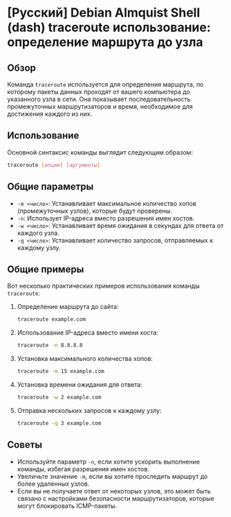 # [Русский] Debian Almquist Shell (dash) traceroute использование: определение маршрута до узла

## Обзор
Команда `traceroute` используется для определения маршрута, по которому пакеты данных проходят от вашего компьютера до указанного узла в сети. Она показывает последовательность промежуточных маршрутизаторов и время, необходимое для достижения каждого из них.

## Использование
Основной синтаксис команды выглядит следующим образом:

```sh
traceroute [опции] [аргументы]
```

## Общие параметры
- `-m <число>`: Устанавливает максимальное количество хопов (промежуточных узлов), которые будут проверены.
- `-n`: Использует IP-адреса вместо разрешения имен хостов.
- `-w <число>`: Устанавливает время ожидания в секундах для ответа от каждого узла.
- `-q <число>`: Устанавливает количество запросов, отправляемых к каждому узлу.

## Общие примеры
Вот несколько практических примеров использования команды `traceroute`:

1. Определение маршрута до сайта:
    ```sh
    traceroute example.com
    ```

2. Использование IP-адреса вместо имени хоста:
    ```sh
    traceroute -n 8.8.8.8
    ```

3. Установка максимального количества хопов:
    ```sh
    traceroute -m 15 example.com
    ```

4. Установка времени ожидания для ответа:
    ```sh
    traceroute -w 2 example.com
    ```

5. Отправка нескольких запросов к каждому узлу:
    ```sh
    traceroute -q 3 example.com
    ```

## Советы
- Используйте параметр `-n`, если хотите ускорить выполнение команды, избегая разрешения имен хостов.
- Увеличьте значение `-m`, если вы хотите проследить маршрут до более удаленных узлов.
- Если вы не получаете ответ от некоторых узлов, это может быть связано с настройками безопасности маршрутизаторов, которые могут блокировать ICMP-пакеты.